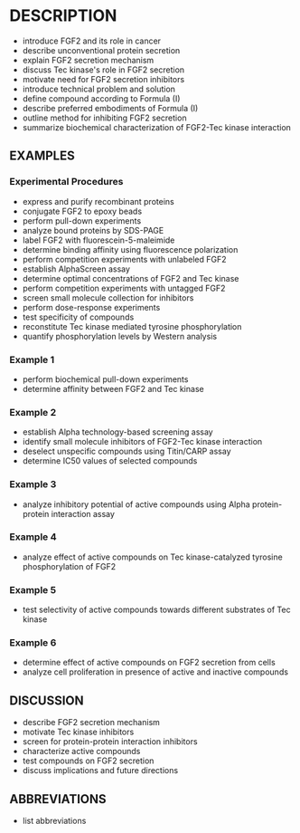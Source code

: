 # DESCRIPTION

- introduce FGF2 and its role in cancer
- describe unconventional protein secretion
- explain FGF2 secretion mechanism
- discuss Tec kinase's role in FGF2 secretion
- motivate need for FGF2 secretion inhibitors
- introduce technical problem and solution
- define compound according to Formula (I)
- describe preferred embodiments of Formula (I)
- outline method for inhibiting FGF2 secretion
- summarize biochemical characterization of FGF2-Tec kinase interaction

## EXAMPLES

### Experimental Procedures

- express and purify recombinant proteins
- conjugate FGF2 to epoxy beads
- perform pull-down experiments
- analyze bound proteins by SDS-PAGE
- label FGF2 with fluorescein-5-maleimide
- determine binding affinity using fluorescence polarization
- perform competition experiments with unlabeled FGF2
- establish AlphaScreen assay
- determine optimal concentrations of FGF2 and Tec kinase
- perform competition experiments with untagged FGF2
- screen small molecule collection for inhibitors
- perform dose-response experiments
- test specificity of compounds
- reconstitute Tec kinase mediated tyrosine phosphorylation
- quantify phosphorylation levels by Western analysis

### Example 1

- perform biochemical pull-down experiments
- determine affinity between FGF2 and Tec kinase

### Example 2

- establish Alpha technology-based screening assay
- identify small molecule inhibitors of FGF2-Tec kinase interaction
- deselect unspecific compounds using Titin/CARP assay
- determine IC50 values of selected compounds

### Example 3

- analyze inhibitory potential of active compounds using Alpha protein-protein interaction assay

### Example 4

- analyze effect of active compounds on Tec kinase-catalyzed tyrosine phosphorylation of FGF2

### Example 5

- test selectivity of active compounds towards different substrates of Tec kinase

### Example 6

- determine effect of active compounds on FGF2 secretion from cells
- analyze cell proliferation in presence of active and inactive compounds

## DISCUSSION

- describe FGF2 secretion mechanism
- motivate Tec kinase inhibitors
- screen for protein-protein interaction inhibitors
- characterize active compounds
- test compounds on FGF2 secretion
- discuss implications and future directions

## ABBREVIATIONS

- list abbreviations

